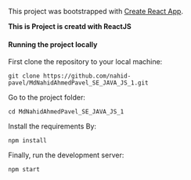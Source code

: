 This project was bootstrapped with [Create React App](https://github.com/facebook/create-react-app).

**This is Project is creatd with ReactJS**

#### Running the project locally

First clone the repository to your local machine:

`git clone https://github.com/nahid-pavel/MdNahidAhmedPavel_SE_JAVA_JS_1.git`

Go to the project folder:

`cd MdNahidAhmedPavel_SE_JAVA_JS_1`

Install the requirements By:

`npm install`

Finally, run the development server:

`npm start`
